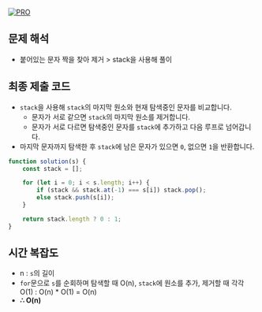 [![PRO]][Link]

## 문제 해석

-   붙어있는 문자 짝을 찾아 제거 > stack을 사용해 풀이

## 최종 제출 코드

-   `stack`을 사용해 `stack`의 마지막 원소와 현재 탐색중인 문자를 비교합니다.
    -   문자가 서로 같으면 `stack`의 마지막 원소를 제거합니다.
    -   문자가 서로 다르면 탐색중인 문자를 `stack`에 추가하고 다음 루프로 넘어갑니다.
-   마지막 문자까지 탐색한 후 `stack`에 남은 문자가 있으면 `0`, 없으면 `1`을 반환합니다.

```js
function solution(s) {
    const stack = [];

    for (let i = 0; i < s.length; i++) {
        if (stack && stack.at(-1) === s[i]) stack.pop();
        else stack.push(s[i]);
    }

    return stack.length ? 0 : 1;
}
```

## 시간 복잡도

-   n : `s`의 길이
-   `for`문으로 `s`를 순회하며 탐색할 때 O(n), `stack`에 원소를 추가, 제거할 때 각각 O(1) : O(n) \* O(1) = O(n)
-   **∴ O(n)**

<!---------------------------------------------------------------------------->

[PRO]: https://github.com/GoSSaChin/algorithm-js/assets/107768516/67c43b52-bc3f-4571-a249-5519021afbb0
[Link]: https://school.programmers.co.kr/learn/courses/30/lessons/12973
